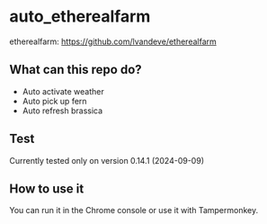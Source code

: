 # auto_etherealfarm
etherealfarm: https://github.com/lvandeve/etherealfarm

## What can this repo do?
- Auto activate weather
- Auto pick up fern
- Auto refresh brassica

## Test
Currently tested only on version 0.14.1 (2024-09-09)

## How to use it
You can run it in the Chrome console or use it with Tampermonkey.